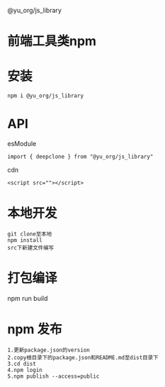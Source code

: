@yu_org/js_library
# 前端工具类npm

# 安装
```
npm i @yu_org/js_library 
```
# API
esModule
```
import { deepclone } from "@yu_org/js_library"
```
cdn
```
<script src=""></script>
```
# 本地开发
```
git clone至本地
npm install
src下新建文件编写
```
# 打包编译
npm run build
# npm 发布
```
1.更新package.json的version
2.copy根目录下的package.json和README.md至dist目录下
3.cd dist
4.npm login
5.npm publish --access=public
```